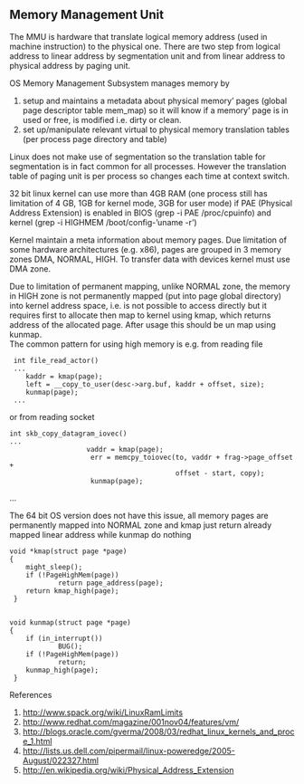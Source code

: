 ﻿## Memory Management Unit


The MMU is hardware that translate logical memory address (used in machine instruction) to the physical one. There are
two step from logical address to linear address by segmentation unit and from linear address to physical address by 
paging unit.


OS Memory Management Subsystem manages memory by

1. setup and maintains a metadata about physical memory’ pages (global page descriptor table mem_map) so it will know if
a memory’ page is in used or free, is modified i.e. dirty or clean.
2. set up/manipulate relevant virtual to physical memory translation tables (per process page directory and table)


Linux does not make use of segmentation so the translation table for segmentation is in fact common for all processes.
However the translation table of paging unit is per process so changes each time at context switch.


32 bit linux kernel can use more than 4GB RAM (one process still has limitation of 4 GB, 1GB for kernel mode, 3GB for 
user mode) if  PAE (Physical Address Extension) is enabled in BIOS (grep -i PAE /proc/cpuinfo) and kernel 
(grep -i HIGHMEM /boot/config-’uname -r’)


Kernel maintain a meta information about memory pages. Due limitation of some hardware architectures (e.g. x86), pages 
are grouped in 3 memory zones DMA, NORMAL, HIGH.   To transfer data with devices kernel must use DMA zone.


Due to limitation of permanent mapping, unlike NORMAL zone, the memory in HIGH zone is not permanently mapped (put into 
page global directory) into kernel address space, i.e. is not possible to access directly but it requires first to
allocate then map to kernel using kmap, which  returns address of the allocated page. After usage this should be un map 
using kunmap.  
The common pattern for using high memory is e.g. from reading file


     int file_read_actor()   
     ...
        kaddr = kmap(page);
        left = __copy_to_user(desc->arg.buf, kaddr + offset, size);
        kunmap(page);
     ...
     
or from reading socket

    int skb_copy_datagram_iovec()    
    ...
                       vaddr = kmap(page);
                        err = memcpy_toiovec(to, vaddr + frag->page_offset +
                                             offset - start, copy);
                        kunmap(page);
…


The 64 bit OS version does not have this issue, all memory pages are permanently mapped into NORMAL zone and kmap just return already mapped linear address while kunmap do nothing


    void *kmap(struct page *page)
    {
        might_sleep();
        if (!PageHighMem(page))
                return page_address(page);
        return kmap_high(page);
     }


    void kunmap(struct page *page)
    {
        if (in_interrupt())
                BUG();
        if (!PageHighMem(page))
                return;
        kunmap_high(page);
     }      


References

1. http://www.spack.org/wiki/LinuxRamLimits
2. http://www.redhat.com/magazine/001nov04/features/vm/
3. http://blogs.oracle.com/gverma/2008/03/redhat_linux_kernels_and_proce_1.html
4. http://lists.us.dell.com/pipermail/linux-poweredge/2005-August/022327.html
5. http://en.wikipedia.org/wiki/Physical_Address_Extension
